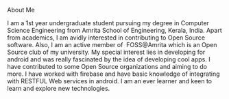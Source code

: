 
About Me


I am a 1st year undergraduate student pursuing my degree in 
Computer Science Engineering from Amrita School of 
Engineering, Kerala, India. Apart from academics, I am 
avidly interested in contributing to Open Source software. 
Also, I am an active member of ​ FOSS@Amrita​  which is an Open 
Source club of my university. My special interest lies in 
developing for android and was really fascinated by the 
idea of developing cool apps. I have contributed to some Open 
Source organizations and aiming to do more. I have worked with 
firebase and have basic knowledge of integrating with RESTFUL Web 
services in android. I am an ever learner and keen to learn 
and explore new technologies.  
